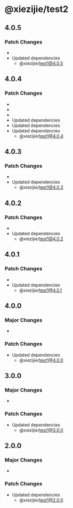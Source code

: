 # @xiezijie/test2

## 4.0.5

### Patch Changes

-
- Updated dependencies
  - @xiezijie/test1@4.0.5

## 4.0.4

### Patch Changes

-
-
-
- Updated dependencies
- Updated dependencies
- Updated dependencies
  - @xiezijie/test1@4.0.4

## 4.0.3

### Patch Changes

-
- Updated dependencies
  - @xiezijie/test1@4.0.3

## 4.0.2

### Patch Changes

-
- Updated dependencies
  - @xiezijie/test1@4.0.2

## 4.0.1

### Patch Changes

-
- Updated dependencies
  - @xiezijie/test1@4.0.1

## 4.0.0

### Major Changes

-

### Patch Changes

- Updated dependencies
  - @xiezijie/test1@4.0.0

## 3.0.0

### Major Changes

-

### Patch Changes

- Updated dependencies
  - @xiezijie/test1@3.0.0

## 2.0.0

### Major Changes

-

### Patch Changes

- Updated dependencies
  - @xiezijie/test1@2.0.0
